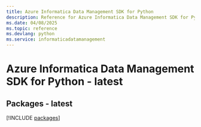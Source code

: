 ```yaml
---
title: Azure Informatica Data Management SDK for Python
description: Reference for Azure Informatica Data Management SDK for Python
ms.date: 04/08/2025
ms.topic: reference
ms.devlang: python
ms.service: informaticadatamanagement
---
```

# Azure Informatica Data Management SDK for Python - latest
## Packages - latest
[!INCLUDE [packages](informatica-data-management-index.md)]